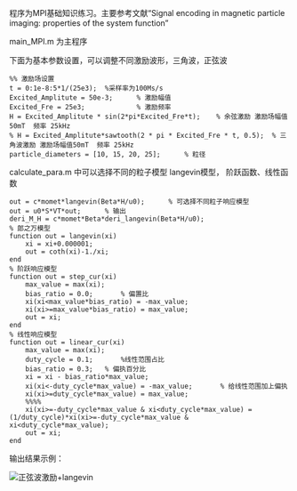 程序为MPI基础知识练习。主要参考文献“Signal encoding in magnetic particle imaging: properties of the system function”

main_MPI.m 为主程序

下面为基本参数设置，可以调整不同激励波形，三角波，正弦波

```
%% 激励场设置
t = 0:1e-8:5*1/(25e3);  %采样率为100Ms/s
Excited_Amplitute = 50e-3;      % 激励幅值
Excited_Fre = 25e3;             % 激励频率
H = Excited_Amplitute * sin(2*pi*Excited_Fre*t);    % 余弦激励 激励场幅值50mT  频率 25kHz
% H = Excited_Amplitute*sawtooth(2 * pi * Excited_Fre * t, 0.5);  % 三角波激励 激励场幅值50mT  频率 25kHz
particle_diameters = [10, 15, 20, 25];      % 粒径
```

calculate_para.m 中可以选择不同的粒子模型 langevin模型，  阶跃函数、线性函数

```
out = c*momet*langevin(Beta*H/u0);      % 可选择不同粒子响应模型
out = u0*S*VT*out;      % 输出
deri_M_H = c*momet*Beta*deri_langevin(Beta*H/u0);  
% 郎之万模型
function out = langevin(xi)
    xi = xi+0.000001;
    out = coth(xi)-1./xi;
end
% 阶跃响应模型
function out = step_cur(xi)
    max_value = max(xi);
    bias_ratio = 0.0;       % 偏置比
    xi(xi<max_value*bias_ratio) = -max_value;
    xi(xi>=max_value*bias_ratio) = max_value;
    out = xi;
end
% 线性响应模型
function out = linear_cur(xi)
    max_value = max(xi);
    duty_cycle = 0.1;       %线性范围占比
    bias_ratio = 0.3;   % 偏执百分比
    xi = xi - bias_ratio*max_value;
    xi(xi<-duty_cycle*max_value) = -max_value;       % 给线性范围加上偏执
    xi(xi>=duty_cycle*max_value) = max_value;
    %%%% 
    xi(xi>=-duty_cycle*max_value & xi<duty_cycle*max_value) = (1/duty_cycle)*xi(xi>=-duty_cycle*max_value & xi<duty_cycle*max_value); 
    out = xi; 
end
```

输出结果示例：

![正弦波激励+langevin](E:\23121110600\01code\MPI_Simulation\signal_analysis\signal_encodingfigure1-2练习\out_figure\正弦波激励+langevin.jpg)